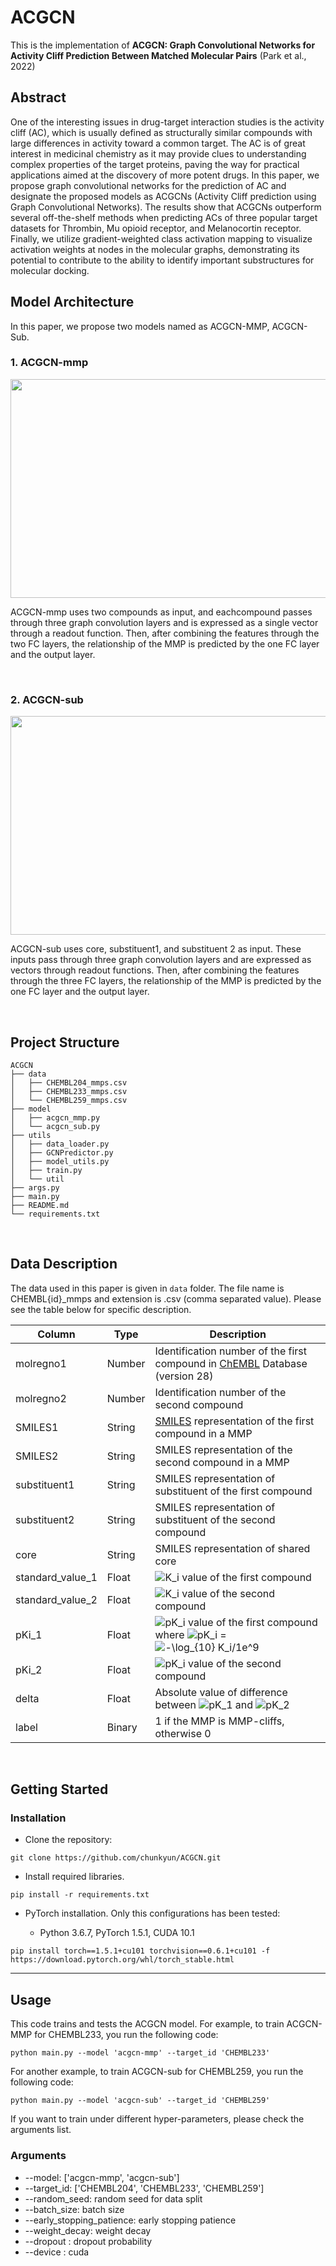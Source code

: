 # ACGCN
This is the implementation of __ACGCN: Graph Convolutional Networks for Activity Cliff Prediction Between Matched Molecular Pairs__ (Park et al., 2022)

## Abstract
One of the interesting issues in drug-target interaction studies is the activity cliff (AC), which is usually defined as structurally similar compounds with large differences in activity toward a common target. The AC is of great interest in medicinal chemistry as it may provide clues to understanding complex properties of the target proteins, paving the way for practical applications aimed at the discovery of more potent drugs. In this paper, we propose graph convolutional networks for the prediction of AC and designate the proposed models as ACGCNs (Activity Cliff prediction using Graph Convolutional Networks). The results show that ACGCNs outperform several off-the-shelf methods when predicting ACs of three popular target datasets for Thrombin, Mu opioid receptor, and Melanocortin receptor. Finally, we utilize gradient-weighted class activation mapping to visualize activation weights at nodes in the molecular graphs, demonstrating its potential to contribute to the ability to identify important substructures for molecular docking.

## Model Architecture  
  
In this paper, we propose two models named as ACGCN-MMP, ACGCN-Sub.

### 1. ACGCN-mmp

<p align="center"><img src="https://user-images.githubusercontent.com/63924704/152633421-ddfc811c-e8f3-4f6e-8540-5cc8e691acde.png"  width="750" height="350"/>  

ACGCN-mmp uses two compounds as input, and eachcompound passes through three graph convolution layers and is expressed as a single vector through a readout function. Then, after combining the features through the two FC layers, the relationship of the MMP is predicted by the one FC layer and the output layer.

<br/>
  
### 2. ACGCN-sub

<p align="center"><img src="https://user-images.githubusercontent.com/63924704/152633434-140eeec4-f3b8-4d43-b398-21bce782860c.png"  width="750" height="350"/>

ACGCN-sub uses core, substituent1, and substituent 2 as input. These inputs pass through three graph convolution layers and are expressed as vectors through readout functions. Then, after combining the features through the three FC layers, the relationship of the MMP is predicted by the one FC layer and the output layer.

<br/>

## Project Structure
```
ACGCN
├── data
│   ├── CHEMBL204_mmps.csv
│   ├── CHEMBL233_mmps.csv
│   └── CHEMBL259_mmps.csv
├── model
│   ├── acgcn_mmp.py
│   └── acgcn_sub.py
├── utils
│   ├── data_loader.py
│   ├── GCNPredictor.py
│   ├── model_utils.py
│   ├── train.py
│   └── util
├── args.py
├── main.py
├── README.md
└── requirements.txt
```

<br/>
  
## Data Description

The data used in this paper is given in `data` folder. The file name is CHEMBL{id}_mmps and extension is .csv (comma separated value). Please see the table below for specific description.

| Column | Type | Description |
| ------ | ------ | ------ |
|molregno1|Number|Identification number of the first compound in [ChEMBL](https://www.ebi.ac.uk/chembl/) Database (version 28)
|molregno2|Number|Identification number of the second compound|
|SMILES1|String|[SMILES](https://doi.org/10.1021/ci00057a005) representation of the first compound in a MMP|
|SMILES2|String|SMILES representation of the second compound in a MMP|
|substituent1|String|SMILES representation of substituent of the first compound|
|substituent2|String|SMILES representation of substituent of the second compound|
|core|String|SMILES representation of shared core|
|standard_value_1| Float | <img src="https://latex.codecogs.com/svg.image?K_i" title="K_i" /> value of the first compound|
|standard_value_2| Float | <img src="https://latex.codecogs.com/svg.image?K_i" title="K_i" /> value of the second compound|
|pKi_1| Float | <img src="https://latex.codecogs.com/svg.image?pK_i" title="pK_i" /> value of the first compound where <img src="https://latex.codecogs.com/svg.image?pK_i" title="pK_i" /> = <img src="https://latex.codecogs.com/svg.image?-\log_{10}&space;K_i/1e^9" title="-\log_{10} K_i/1e^9" /> |
|pKi_2| Float | <img src="https://latex.codecogs.com/svg.image?pK_i" title="pK_i" /> value of the second compound |
|delta| Float | Absolute value of difference between <img src="https://latex.codecogs.com/svg.image?pK_1" title="pK_1" /> and <img src="https://latex.codecogs.com/svg.image?pK_2" title="pK_2" />
|label| Binary | 1 if the MMP is MMP-cliffs, otherwise 0


<br/>

## Getting Started

### Installation

- Clone the repository:
```
git clone https://github.com/chunkyun/ACGCN.git
```

- Install required libraries.

```
pip install -r requirements.txt
```

- PyTorch installation. Only this configurations has been tested:
  
  - Python 3.6.7, PyTorch 1.5.1, CUDA 10.1

```
pip install torch==1.5.1+cu101 torchvision==0.6.1+cu101 -f https://download.pytorch.org/whl/torch_stable.html
```

---
## Usage
This code trains and tests the ACGCN model. For example,
to train ACGCN-MMP for CHEMBL233, you run the following code:
```
python main.py --model 'acgcn-mmp' --target_id 'CHEMBL233'
```
For another example, to train ACGCN-sub for CHEMBL259, you run the following code:
```
python main.py --model 'acgcn-sub' --target_id 'CHEMBL259'
```
If you want to train under different hyper-parameters, please check the arguments list.

### Arguments
- --model: ['acgcn-mmp', 'acgcn-sub']
- --target_id: ['CHEMBL204', 'CHEMBL233', 'CHEMBL259']
- --random_seed: random seed for data split
- --batch_size: batch size
- --early_stopping_patience: early stopping patience
- --weight_decay: weight decay
- --dropout : dropout probability 
- --device : cuda
